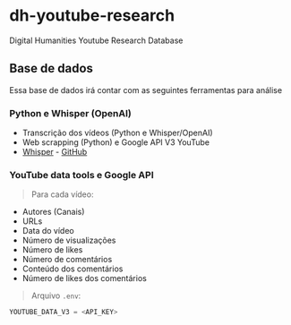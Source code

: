 # dh-youtube-research

Digital Humanities Youtube Research Database

## Base de dados

Essa base de dados irá contar com as seguintes ferramentas para análise

### **Python e Whisper (OpenAI)**
- Transcrição dos vídeos (Python e Whisper/OpenAI)
- Web scrapping (Python) e Google API V3 YouTube
-  [Whisper](https://openai.com/index/whisper/) - [GitHub](https://github.com/openai/whisper)
### **YouTube data tools e Google API** 
>Para cada vídeo:
- Autores (Canais)
- URLs
- Data do vídeo 
- Número de visualizações
- Número de likes
- Número de comentários 
- Conteúdo dos comentários 
- Número de likes dos comentários 

> Arquivo `.env`:

```python
YOUTUBE_DATA_V3 = <API_KEY>
```
